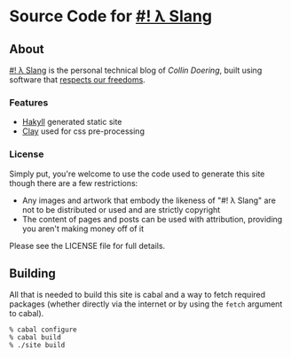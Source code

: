 # Source Code for [#! λ Slang](http://blog.rekahsoft.ca)

## About

[#! λ Slang](http://blog.rekahsoft.ca) is the personal technical blog of *Collin Doering*,
built using software that [respects our freedoms](https://www.gnu.org/philosophy/free-sw.html).

### Features

* [Hakyll][] generated static site
* [Clay][] used for css pre-processing

### License

Simply put, you're welcome to use the code used to generate this site though there are a few restrictions:

* Any images and artwork that embody the likeness of "#! λ Slang" are not to be distributed or
  used and are strictly copyright
* The content of pages and posts can be used with attribution, providing you aren't making money off of it

Please see the LICENSE file for full details.

## Building

All that is needed to build this site is cabal and a way to fetch required packages (whether
directly via the internet or by using the ```fetch``` argument to cabal).

    % cabal configure
    % cabal build
    % ./site build

[Hakyll]: http://jaspervdj.be/hakyll/
[Clay]: http://fvisser.nl/clay/
[Skeleton]: http://www.getskeleton.com/
[JQuery]: http://jquery.com
[JQuery-address]: https://github.com/asual/jquery-address
[MathJax]: http://www.mathjax.org/
[Inkscape]: http://inkscape.org/
[Gimp]: http://www.gimp.org/
[Gnu Emacs]: http://www.gnu.org/software/emacs/
[Gnu Free Fonts]: http://www.gnu.org/software/freefont/

[GPLv3]: https://www.gnu.org/licenses/gpl.html
[Creative Commons Licence BY-NS-SA]: http://creativecommons.org/licenses/by-nc-sa/4.0/
[Creative Commons BY-NC-ND License]: http://creativecommons.org/licenses/by-nc-nd/4.0/
